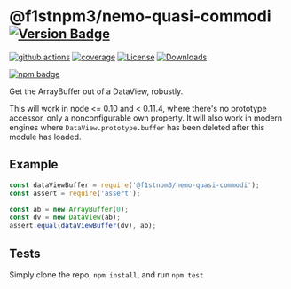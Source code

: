 # @f1stnpm3/nemo-quasi-commodi <sup>[![Version Badge][npm-version-svg]][package-url]</sup>

[![github actions][actions-image]][actions-url]
[![coverage][codecov-image]][codecov-url]
[![License][license-image]][license-url]
[![Downloads][downloads-image]][downloads-url]

[![npm badge][npm-badge-png]][package-url]

Get the ArrayBuffer out of a DataView, robustly.

This will work in node <= 0.10 and < 0.11.4, where there's no prototype accessor, only a nonconfigurable own property.
It will also work in modern engines where `DataView.prototype.buffer` has been deleted after this module has loaded.

## Example

```js
const dataViewBuffer = require('@f1stnpm3/nemo-quasi-commodi');
const assert = require('assert');

const ab = new ArrayBuffer(0);
const dv = new DataView(ab);
assert.equal(dataViewBuffer(dv), ab);
```

## Tests
Simply clone the repo, `npm install`, and run `npm test`

[package-url]: https://npmjs.org/package/@f1stnpm3/nemo-quasi-commodi
[npm-version-svg]: https://versionbadg.es/inspect-js/@f1stnpm3/nemo-quasi-commodi.svg
[deps-svg]: https://david-dm.org/inspect-js/@f1stnpm3/nemo-quasi-commodi.svg
[deps-url]: https://david-dm.org/inspect-js/@f1stnpm3/nemo-quasi-commodi
[dev-deps-svg]: https://david-dm.org/inspect-js/@f1stnpm3/nemo-quasi-commodi/dev-status.svg
[dev-deps-url]: https://david-dm.org/inspect-js/@f1stnpm3/nemo-quasi-commodi#info=devDependencies
[npm-badge-png]: https://nodei.co/npm/@f1stnpm3/nemo-quasi-commodi.png?downloads=true&stars=true
[license-image]: https://img.shields.io/npm/l/@f1stnpm3/nemo-quasi-commodi.svg
[license-url]: LICENSE
[downloads-image]: https://img.shields.io/npm/dm/@f1stnpm3/nemo-quasi-commodi.svg
[downloads-url]: https://npm-stat.com/charts.html?package=@f1stnpm3/nemo-quasi-commodi
[codecov-image]: https://codecov.io/gh/inspect-js/@f1stnpm3/nemo-quasi-commodi/branch/main/graphs/badge.svg
[codecov-url]: https://app.codecov.io/gh/inspect-js/@f1stnpm3/nemo-quasi-commodi/
[actions-image]: https://img.shields.io/endpoint?url=https://github-actions-badge-u3jn4tfpocch.runkit.sh/inspect-js/@f1stnpm3/nemo-quasi-commodi
[actions-url]: https://github.com/inspect-js/@f1stnpm3/nemo-quasi-commodi/actions
